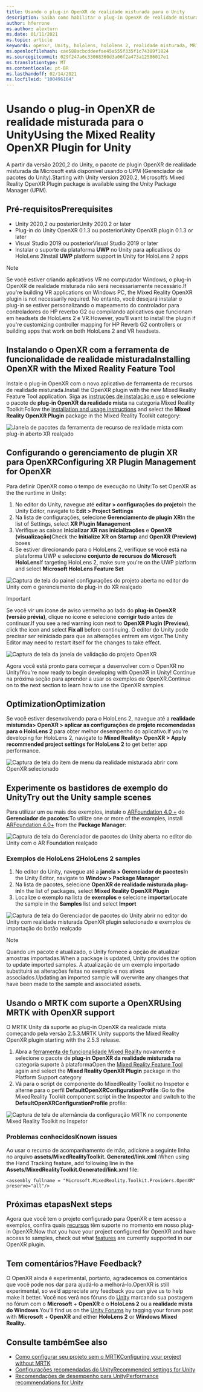 ```yaml
---
title: Usando o plug-in OpenXR de realidade misturada para o Unity
description: Saiba como habilitar o plug-in OpenXR de realidade misturada para projetos do Unity.
author: hferrone
ms.author: alexturn
ms.date: 01/11/2021
ms.topic: article
keywords: openxr, Unity, hololens, hololens 2, realidade misturada, MRTK, kit de ferramentas de realidade mista, realidade aumentada, realidade virtual, headsets de realidade misturada, aprendizado, tutorial, introdução
ms.openlocfilehash: cae588acbcddeefae45a555f335f1c74389f1824
ms.sourcegitcommit: 029f247a6c33068360d3a06f2a473a12586017e1
ms.translationtype: MT
ms.contentlocale: pt-BR
ms.lasthandoff: 02/14/2021
ms.locfileid: "100496164"
---
```

# <a name="using-the-mixed-reality-openxr-plugin-for-unity"></a><span data-ttu-id="aaef1-104">Usando o plug-in OpenXR de realidade misturada para o Unity</span><span class="sxs-lookup"><span data-stu-id="aaef1-104">Using the Mixed Reality OpenXR Plugin for Unity</span></span>

<span data-ttu-id="aaef1-105">A partir da versão 2020,2 do Unity, o pacote de plugin OpenXR de realidade misturada da Microsoft está disponível usando o UPM (Gerenciador de pacotes do Unity).</span><span class="sxs-lookup"><span data-stu-id="aaef1-105">Starting with Unity version 2020.2, Microsoft’s Mixed Reality OpenXR Plugin package is available using the Unity Package Manager (UPM).</span></span>

## <a name="prerequisites"></a><span data-ttu-id="aaef1-106">Pré-requisitos</span><span class="sxs-lookup"><span data-stu-id="aaef1-106">Prerequisites</span></span>

* <span data-ttu-id="aaef1-107">Unity 2020,2 ou posterior</span><span class="sxs-lookup"><span data-stu-id="aaef1-107">Unity 2020.2 or later</span></span>
* <span data-ttu-id="aaef1-108">Plug-in do Unity OpenXR 0.1.3 ou posterior</span><span class="sxs-lookup"><span data-stu-id="aaef1-108">Unity OpenXR plugin 0.1.3 or later</span></span>
* <span data-ttu-id="aaef1-109">Visual Studio 2019 ou posterior</span><span class="sxs-lookup"><span data-stu-id="aaef1-109">Visual Studio 2019 or later</span></span>
* <span data-ttu-id="aaef1-110">Instalar o suporte da plataforma **UWP** no Unity para aplicativos do HoloLens 2</span><span class="sxs-lookup"><span data-stu-id="aaef1-110">Install **UWP** platform support in Unity for HoloLens 2 apps</span></span>

> [!NOTE]
> <span data-ttu-id="aaef1-111">Se você estiver criando aplicativos VR no computador Windows, o plug-in OpenXR de realidade misturada não será necessariamente necessário.</span><span class="sxs-lookup"><span data-stu-id="aaef1-111">If you're building VR applications on Windows PC, the Mixed Reality OpenXR plugin is not necessarily required.</span></span> <span data-ttu-id="aaef1-112">No entanto, você desejará instalar o plug-in se estiver personalizando o mapeamento do controlador para controladores do HP reverbo G2 ou compilando aplicativos que funcionam em headsets de HoloLens 2 e VR.</span><span class="sxs-lookup"><span data-stu-id="aaef1-112">However, you'll want to install the plugin if you're customizing controller mapping for HP Reverb G2 controllers or building apps that work on both HoloLens 2 and VR headsets.</span></span>

## <a name="installing-openxr-with-the-mixed-reality-feature-tool"></a><span data-ttu-id="aaef1-113">Instalando o OpenXR com a ferramenta de funcionalidade de realidade misturada</span><span class="sxs-lookup"><span data-stu-id="aaef1-113">Installing OpenXR with the Mixed Reality Feature Tool</span></span>

<span data-ttu-id="aaef1-114">Instale o plug-in OpenXR com o novo aplicativo de ferramenta de recursos de realidade misturada.</span><span class="sxs-lookup"><span data-stu-id="aaef1-114">Install the OpenXR plugin with the new Mixed Reality Feature Tool application.</span></span> <span data-ttu-id="aaef1-115">Siga as [instruções de instalação e uso](welcome-to-mr-feature-tool.md) e selecione o pacote de **plug-in OpenXR da realidade mista** na categoria Mixed Reality Toolkit:</span><span class="sxs-lookup"><span data-stu-id="aaef1-115">Follow the [installation and usage instructions](welcome-to-mr-feature-tool.md) and select the **Mixed Reality OpenXR Plugin** package in the Mixed Reality Toolkit category:</span></span>

![Janela de pacotes da ferramenta de recurso de realidade mista com plug-in aberto XR realçado](images/feature-tool-openxr.png)

## <a name="configuring-xr-plugin-management-for-openxr"></a><span data-ttu-id="aaef1-117">Configurando o gerenciamento de plugin XR para OpenXR</span><span class="sxs-lookup"><span data-stu-id="aaef1-117">Configuring XR Plugin Management for OpenXR</span></span>

<span data-ttu-id="aaef1-118">Para definir OpenXR como o tempo de execução no Unity:</span><span class="sxs-lookup"><span data-stu-id="aaef1-118">To set OpenXR as the the runtime in Unity:</span></span>

1. <span data-ttu-id="aaef1-119">No editor do Unity, navegue até **editar > configurações do projeto**</span><span class="sxs-lookup"><span data-stu-id="aaef1-119">In the Unity Editor, navigate to **Edit > Project Settings**</span></span>
2. <span data-ttu-id="aaef1-120">Na lista de configurações, selecione **Gerenciamento de plugin XR**</span><span class="sxs-lookup"><span data-stu-id="aaef1-120">In the list of Settings, select **XR Plugin Management**</span></span>
3. <span data-ttu-id="aaef1-121">Verifique as caixas **inicializar XR nas inicializações** e **OpenXR (visualização)**</span><span class="sxs-lookup"><span data-stu-id="aaef1-121">Check the **Initialize XR on Startup** and **OpenXR (Preview)** boxes</span></span>
4. <span data-ttu-id="aaef1-122">Se estiver direcionando para o HoloLens 2, verifique se você está na plataforma UWP e selecione **conjunto de recursos do Microsoft HoloLens**</span><span class="sxs-lookup"><span data-stu-id="aaef1-122">If targeting HoloLens 2, make sure you're on the UWP platform and select **Microsoft HoloLens Feature Set**</span></span>

![Captura de tela do painel configurações do projeto aberta no editor do Unity com o gerenciamento de plug-in do XR realçado](images/openxr-img-05.png)

> [!IMPORTANT]
> <span data-ttu-id="aaef1-124">Se você vir um ícone de aviso vermelho ao lado do **plug-in OpenXR (versão prévia)**, clique no ícone e selecione **corrigir tudo** antes de continuar.</span><span class="sxs-lookup"><span data-stu-id="aaef1-124">If you see a red warning icon next to **OpenXR Plugin (Preview)**, click the icon and select **Fix all** before continuing.</span></span> <span data-ttu-id="aaef1-125">O editor do Unity pode precisar ser reiniciado para que as alterações entrem em vigor.</span><span class="sxs-lookup"><span data-stu-id="aaef1-125">The Unity Editor may need to restart itself for the changes to take effect.</span></span>

![Captura de tela da janela de validação do projeto OpenXR](images/openxr-img-06.png)

<span data-ttu-id="aaef1-127">Agora você está pronto para começar a desenvolver com o OpenXR no Unity!</span><span class="sxs-lookup"><span data-stu-id="aaef1-127">You're now ready to begin developing with OpenXR in Unity!</span></span>  <span data-ttu-id="aaef1-128">Continue na próxima seção para aprender a usar os exemplos de OpenXR.</span><span class="sxs-lookup"><span data-stu-id="aaef1-128">Continue on to the next section to learn how to use the OpenXR samples.</span></span>

## <a name="optimization"></a><span data-ttu-id="aaef1-129">Optimization</span><span class="sxs-lookup"><span data-stu-id="aaef1-129">Optimization</span></span>

<span data-ttu-id="aaef1-130">Se você estiver desenvolvendo para o HoloLens 2, navegue até a **realidade misturada> OpenXR > aplicar as configurações de projeto recomendadas para o HoloLens 2** para obter melhor desempenho do aplicativo.</span><span class="sxs-lookup"><span data-stu-id="aaef1-130">If you're developing for HoloLens 2, navigate to **Mixed Reality> OpenXR > Apply recommended project settings for HoloLens 2** to get better app performance.</span></span>

![Captura de tela do item de menu da realidade misturada abrir com OpenXR selecionado](images/openxr-img-08.png)

## <a name="try-out-the-unity-sample-scenes"></a><span data-ttu-id="aaef1-132">Experimente os bastidores de exemplo do Unity</span><span class="sxs-lookup"><span data-stu-id="aaef1-132">Try out the Unity sample scenes</span></span>

<span data-ttu-id="aaef1-133">Para utilizar um ou mais dos exemplos, instale o [ARFoundation 4.0 +](https://docs.unity3d.com/Packages/com.unity.xr.arfoundation@4.1/manual/index.html#installing-ar-foundation) do **Gerenciador de pacotes**:</span><span class="sxs-lookup"><span data-stu-id="aaef1-133">To utilize one or more of the examples, install [ARFoundation 4.0+](https://docs.unity3d.com/Packages/com.unity.xr.arfoundation@4.1/manual/index.html#installing-ar-foundation) from the **Package Manager**:</span></span>

![Captura de tela do Gerenciador de pacotes do Unity aberta no editor do Unity com o AR Foundation realçado](images/openxr-img-09.png)

### <a name="hololens-2-samples"></a><span data-ttu-id="aaef1-135">Exemplos de HoloLens 2</span><span class="sxs-lookup"><span data-stu-id="aaef1-135">HoloLens 2 samples</span></span>

1. <span data-ttu-id="aaef1-136">No editor do Unity, navegue até a **janela > Gerenciador de pacotes**</span><span class="sxs-lookup"><span data-stu-id="aaef1-136">In the Unity Editor, navigate to **Window > Package Manager**</span></span>
2. <span data-ttu-id="aaef1-137">Na lista de pacotes, selecione **OpenXR de realidade misturada plug-in**</span><span class="sxs-lookup"><span data-stu-id="aaef1-137">In the list of packages, select **Mixed Reality OpenXR Plugin**</span></span>
3. <span data-ttu-id="aaef1-138">Localize o exemplo na lista de **exemplos** e selecione **importar**</span><span class="sxs-lookup"><span data-stu-id="aaef1-138">Locate the sample in the **Samples** list and select **Import**</span></span>

![Captura de tela do Gerenciador de pacotes do Unity abrir no editor do Unity com realidade misturada OpenXR plugin selecionado e exemplos de importação do botão realçado](images/openxr-img-03.png)

<!-- ### For all other OpenXR samples

1. In the Unity Editor, navigate to **Window > Package Manager**
2. In the list of packages, select **OpenXR Plugin**
3. Locate the sample in the **Samples** list and select **Import**

![Screenshot of Unity Package Manager open in Unity editor with OpenXR Plugin selected and samples import button highlighted](images/openxr-img-10.png) -->

> [!NOTE]
> <span data-ttu-id="aaef1-140">Quando um pacote é atualizado, o Unity fornece a opção de atualizar amostras importadas.</span><span class="sxs-lookup"><span data-stu-id="aaef1-140">When a package is updated, Unity provides the option to update imported samples.</span></span>  <span data-ttu-id="aaef1-141">A atualização de um exemplo importado substituirá as alterações feitas no exemplo e nos ativos associados.</span><span class="sxs-lookup"><span data-stu-id="aaef1-141">Updating an imported sample will overwrite any changes that have been made to the sample and associated assets.</span></span>

## <a name="using-mrtk-with-openxr-support"></a><span data-ttu-id="aaef1-142">Usando o MRTK com suporte a OpenXR</span><span class="sxs-lookup"><span data-stu-id="aaef1-142">Using MRTK with OpenXR support</span></span>

<span data-ttu-id="aaef1-143">O MRTK Unity dá suporte ao plug-in OpenXR da realidade mista começando pela versão 2.5.3.</span><span class="sxs-lookup"><span data-stu-id="aaef1-143">MRTK Unity supports the Mixed Reality OpenXR plugin starting with the 2.5.3 release.</span></span>  

1. <span data-ttu-id="aaef1-144">Abra a [ferramenta de funcionalidade Mixed Reality](welcome-to-mr-feature-tool.md) novamente e selecione o pacote de **plug-in OpenXR da realidade misturada** na categoria suporte à plataforma</span><span class="sxs-lookup"><span data-stu-id="aaef1-144">Open the [Mixed Reality Feature Tool](welcome-to-mr-feature-tool.md) again and select the **Mixed Reality OpenXR Plugin** package in the Platform Support category</span></span>
2. <span data-ttu-id="aaef1-145">Vá para o script de componente do MixedReality Toolkit no Inspetor e alterne para o perfil **DefaultOpenXRConfigurationProfile** :</span><span class="sxs-lookup"><span data-stu-id="aaef1-145">Go to the MixedReality Toolkit component script in the Inspector and switch to the **DefaultOpenXRConfigurationProfile** profile:</span></span>

![Captura de tela de alternância da configuração MRTK no componente Mixed Reality Toolkit no Inspetor](images/openxr-img-11.png)

### <a name="known-issues"></a><span data-ttu-id="aaef1-147">Problemas conhecidos</span><span class="sxs-lookup"><span data-stu-id="aaef1-147">Known issues</span></span> 

<span data-ttu-id="aaef1-148">Ao usar o recurso de acompanhamento de mão, adicione a seguinte linha no arquivo **assets/MixedRealityToolkit. Generated/link.xml** :</span><span class="sxs-lookup"><span data-stu-id="aaef1-148">When using the Hand Tracking feature, add following line in the **Assets/MixedRealityToolkit.Generated/link.xml** file:</span></span>

```
<assembly fullname = "Microsoft.MixedReality.Toolkit.Providers.OpenXR" preserve="all"/>
```

## <a name="next-steps"></a><span data-ttu-id="aaef1-149">Próximas etapas</span><span class="sxs-lookup"><span data-stu-id="aaef1-149">Next steps</span></span>

<span data-ttu-id="aaef1-150">Agora que você tem o projeto configurado para OpenXR e tem acesso a exemplos, confira quais [recursos](openxr-supported-features.md) têm suporte no momento em nosso plug-in OpenXR.</span><span class="sxs-lookup"><span data-stu-id="aaef1-150">Now that you have your project configured for OpenXR and have access to samples, check out what [features](openxr-supported-features.md) are currently supported in our OpenXR plugin.</span></span>

## <a name="have-feedback"></a><span data-ttu-id="aaef1-151">Tem comentários?</span><span class="sxs-lookup"><span data-stu-id="aaef1-151">Have Feedback?</span></span>

<span data-ttu-id="aaef1-152">O OpenXR ainda é experimental, portanto, agradecemos os comentários que você pode nos dar para ajudá-lo a melhorá-lo.</span><span class="sxs-lookup"><span data-stu-id="aaef1-152">OpenXR is still experimental, so we’d appreciate any feedback you can give us to help make it better.</span></span> <span data-ttu-id="aaef1-153">Você nos verá nos fóruns do [Unity](https://aka.ms/unityforums) marcando sua postagem no fórum com o **Microsoft**  +  **OpenXR** e o **HoloLens 2** ou a **realidade mista do Windows**.</span><span class="sxs-lookup"><span data-stu-id="aaef1-153">You'll find us on the [Unity Forums](https://aka.ms/unityforums) by tagging your forum post with **Microsoft** + **OpenXR** and either **HoloLens 2** or **Windows Mixed Reality**.</span></span>

## <a name="see-also"></a><span data-ttu-id="aaef1-154">Consulte também</span><span class="sxs-lookup"><span data-stu-id="aaef1-154">See also</span></span>

* [<span data-ttu-id="aaef1-155">Como configurar seu projeto sem o MRTK</span><span class="sxs-lookup"><span data-stu-id="aaef1-155">Configuring your project without MRTK</span></span>](configure-unity-project.md)
* [<span data-ttu-id="aaef1-156">Configurações recomendadas do Unity</span><span class="sxs-lookup"><span data-stu-id="aaef1-156">Recommended settings for Unity</span></span>](recommended-settings-for-unity.md)
* [<span data-ttu-id="aaef1-157">Recomendações de desempenho para Unity</span><span class="sxs-lookup"><span data-stu-id="aaef1-157">Performance recommendations for Unity</span></span>](performance-recommendations-for-unity.md#how-to-profile-with-unity)
